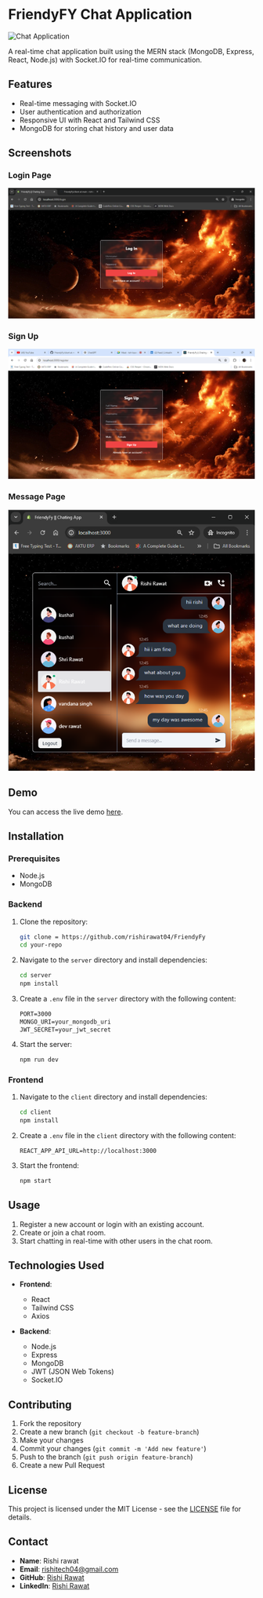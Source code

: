 # FriendyFY Chat Application

![Chat Application](path/to/your/logo.png)

A real-time chat application built using the MERN stack (MongoDB, Express, React, Node.js) with Socket.IO for real-time communication.

## Features

- Real-time messaging with Socket.IO
- User authentication and authorization
- Responsive UI with React and Tailwind CSS
- MongoDB for storing chat history and user data

## Screenshots

### Login Page
![Login Page](https://github.com/rishirawat04/FriendyFy/blob/main/client/OneDrive%20-%20Personal%205_23_2024%2010_35_58%20PM.png)

### Sign Up
![Sign Up](https://github.com/rishirawat04/FriendyFy/blob/main/client/FriendyFy%20__%20Chating%20App%20-%20Google%20Chrome%205_23_2024%2010_12_35%20PM.png)
### Message Page
![Message Page](https://github.com/rishirawat04/FriendyFy/blob/main/client/FriendyFy%20__%20Chating%20App%20-%20Google%20Chrome%205_23_2024%2010_23_29%20PM.png)

## Demo

You can access the live demo [here](https://github.com/rishirawat04/FriendyFy).

## Installation

### Prerequisites

- Node.js
- MongoDB

### Backend

1. Clone the repository:

    ```sh
    git clone = https://github.com/rishirawat04/FriendyFy
    cd your-repo
    ```

2. Navigate to the `server` directory and install dependencies:

    ```sh
    cd server
    npm install
    ```

3. Create a `.env` file in the `server` directory with the following content:

    ```plaintext
    PORT=3000
    MONGO_URI=your_mongodb_uri
    JWT_SECRET=your_jwt_secret
    ```

4. Start the server:

    ```sh
    npm run dev
    ```

### Frontend

1. Navigate to the `client` directory and install dependencies:

    ```sh
    cd client
    npm install
    ```

2. Create a `.env` file in the `client` directory with the following content:

    ```plaintext
    REACT_APP_API_URL=http://localhost:3000
    ```

3. Start the frontend:

    ```sh
    npm start
    ```

## Usage

1. Register a new account or login with an existing account.
2. Create or join a chat room.
3. Start chatting in real-time with other users in the chat room.

## Technologies Used

- **Frontend**:
  - React
  - Tailwind CSS
  - Axios

- **Backend**:
  - Node.js
  - Express
  - MongoDB
  - JWT (JSON Web Tokens)
  - Socket.IO

## Contributing

1. Fork the repository
2. Create a new branch (`git checkout -b feature-branch`)
3. Make your changes
4. Commit your changes (`git commit -m 'Add new feature'`)
5. Push to the branch (`git push origin feature-branch`)
6. Create a new Pull Request

## License

This project is licensed under the MIT License - see the [LICENSE](LICENSE) file for details.

## Contact

- **Name**: Rishi rawat
- **Email**: rishitech04@gmail.com
- **GitHub**: [Rishi Rawat](https://github.com/rishirawat04/)
- **LinkedIn**: [Rishi Rawat](https://www.linkedin.com/)

